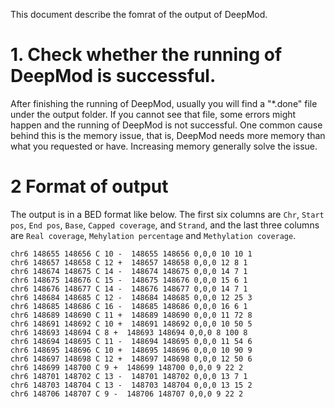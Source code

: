 This document describe the fomrat of the output of DeepMod.

# 1. Check whether the running of DeepMod is successful.
After finishing the running of DeepMod, usually you will find a "\*.done" file under the output folder. If you cannot see that file, some errors might happen and the running of DeepMod is not successful. One common cause behind this is the memory issue, that is, DeepMod needs more memory than what you requested or have. Increasing memory generally solve the issue.

# 2 Format of output
The output is in a BED format like below. The first six columns are `Chr`, `Start pos`, `End pos`, `Base`, `Capped coverage`, and `Strand`, and the last three columns are `Real coverage`, `Mehylation percentage` and `Methylation coverage`.

```
chr6 148655 148656 C 10 -  148655 148656 0,0,0 10 10 1
chr6 148657 148658 C 12 +  148657 148658 0,0,0 12 8 1
chr6 148674 148675 C 14 -  148674 148675 0,0,0 14 7 1
chr6 148675 148676 C 15 -  148675 148676 0,0,0 15 6 1
chr6 148676 148677 C 14 -  148676 148677 0,0,0 14 7 1
chr6 148684 148685 C 12 -  148684 148685 0,0,0 12 25 3
chr6 148685 148686 C 16 -  148685 148686 0,0,0 16 6 1
chr6 148689 148690 C 11 +  148689 148690 0,0,0 11 72 8
chr6 148691 148692 C 10 +  148691 148692 0,0,0 10 50 5
chr6 148693 148694 C 8 +  148693 148694 0,0,0 8 100 8
chr6 148694 148695 C 11 -  148694 148695 0,0,0 11 54 6
chr6 148695 148696 C 10 +  148695 148696 0,0,0 10 90 9
chr6 148697 148698 C 12 +  148697 148698 0,0,0 12 50 6
chr6 148699 148700 C 9 +  148699 148700 0,0,0 9 22 2
chr6 148701 148702 C 13 -  148701 148702 0,0,0 13 7 1
chr6 148703 148704 C 13 -  148703 148704 0,0,0 13 15 2
chr6 148706 148707 C 9 -  148706 148707 0,0,0 9 22 2
```
